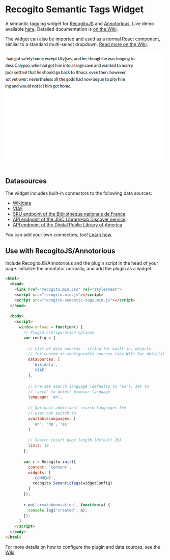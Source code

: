 # Recogito Semantic Tags Widget

A semantic tagging widget for [RecogitoJS](https://github.com/recogito/recogito-js)
and [Annotorious](https://github.com/recogito/annotorious). Live demo available
[here](https://recogito-semantic-tags.netlify.app/). Detailed documentation is
[on the Wiki](https://github.com/performant-software/recogito-semantic-tags/wiki).

The widget can also be imported and used as a normal React component, similar to a standard
multi-select dropdown. [Read more on the Wiki](https://github.com/performant-software/recogito-semantic-tags/wiki/Using-as-a-React-Component).

![Example](https://github.com/performant-software/recogito-semantic-tags/blob/main/screencast.gif?raw=true)

## Datasources

The widget includes built-in connectors to the following data sources:

- [Wikidata](https://github.com/performant-software/recogito-semantic-tags/wiki/Built-In-Connectors#wikidata)
- [VIAF](https://github.com/performant-software/recogito-semantic-tags/wiki/Built-In-Connectors#viaf)
- [SRU endpoint of the Bibliothèque nationale de France](https://github.com/performant-software/recogito-semantic-tags/wiki/Built-In-Connectors#bnf)
- [API endpoint of the JISC LibraryHub Discover service](https://github.com/performant-software/recogito-semantic-tags/wiki/Built-In-Connectors#jisc)
- [API endpoint of the Digital Public Library of America](https://github.com/performant-software/recogito-semantic-tags/wiki/Built-In-Connectors#dpla)

You can add your own connectors, too! [Learn how](https://github.com/performant-software/recogito-semantic-tags/wiki/Writing-your-own-Connectors).

## Use with RecogitoJS/Annotorious

Include RecogitoJS/Annotorious and the plugin script in the head of your page. Initialize the annotator
normally, and add the plugin as a widget.

```html
<html>
  <head>
    <link href="recogito.min.css" rel="stylesheet">
    <script src="recogito.min.js"></script>
    <script src="recogito-semantic-tags.min.js"></script>
  </head>

  <body>
    <script>
      window.onload = function() {
        // Plugin configuration options
        var config = {

          // List of data sources - string for built-in, objects
          // for custom or configurable sources (see Wiki for details)
          dataSources: [  
            'Wikidata',   
            'VIAF'
          ],

          // Pre-set search language (defaults to 'en'), set to
          // 'auto' to detect browser language
          language: 'en',

          // Optional additional search languages the
          // user can switch to
          availableLanguages: [
            'en', 'de', 'es'
          ]

          // Search result page length (default 20)
          limit: 10
        };

        var r = Recogito.init({
          content: 'content',
      	  widgets: [
            'COMMENT',
            recogito.SemanticTags(widgetConfig)
          ]
        });

        r.on('createAnnotation', function(a) {
          console.log('created', a);
        });
      }
    </script>
  </body>
</html>
```

For more details on how to configure the plugin and data sources, see the
[Wiki](https://github.com/performant-software/recogito-semantic-tags/wiki/Using-with-RecogitoJS-or-Annotorious).
